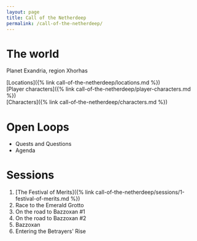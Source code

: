 ```yaml
---
layout: page
title: Call of the Netherdeep
permalink: /call-of-the-netherdeep/
---
```


# The world

Planet Exandria, region Xhorhas

[Locations]({% link call-of-the-netherdeep/locations.md %})  
[Player characters]({% link call-of-the-netherdeep/player-characters.md %})  
[Characters]({% link call-of-the-netherdeep/characters.md %})

# Open Loops

- Quests and Questions
- Agenda

# Sessions

1. [The Festival of Merits]({% link call-of-the-netherdeep/sessions/1-festival-of-merits.md %})
2. Race to the Emerald Grotto
3. On the road to Bazzoxan #1
4. On the road to Bazzoxan #2
5. Bazzoxan
6. Entering the Betrayers' Rise

[//]: # (This is the main jumping-off point for all my notes for a specific campaign, and each campaign get one. It contains:)

[//]: # ()

[//]: # (- The main locations in the world)

[//]: # (- The player characters, and links to their individual pages with information about what my character knows or thinks of)

[//]: # (  them)

[//]: # (- A link to Open Loops &#40;Quests and Questions and Agenda, as discussed below&#41;)

[//]: # (- The list of all the sessions I've played for the campaign)

[//]: # (- Campaign-specific house rules)
